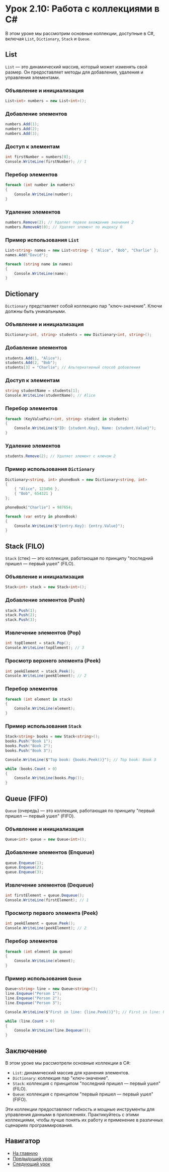 # Урок 2.10: Работа с коллекциями в C#

В этом уроке мы рассмотрим основные коллекции, доступные в C#, включая `List`, `Dictionary`, `Stack` и `Queue`.

## List

`List` — это динамический массив, который может изменять свой размер. Он предоставляет методы для добавления, удаления и управления элементами.

### Объявление и инициализация

```csharp
List<int> numbers = new List<int>();
```

### Добавление элементов

```csharp
numbers.Add(1);
numbers.Add(2);
numbers.Add(3);
```

### Доступ к элементам

```csharp
int firstNumber = numbers[0];
Console.WriteLine(firstNumber); // 1
```

### Перебор элементов

```csharp
foreach (int number in numbers)
{
    Console.WriteLine(number);
}
```

### Удаление элементов

```csharp
numbers.Remove(2); // Удаляет первое вхождение значения 2
numbers.RemoveAt(0); // Удаляет элемент по индексу 0
```

### Пример использования `List`

```csharp
List<string> names = new List<string> { "Alice", "Bob", "Charlie" };
names.Add("David");

foreach (string name in names)
{
    Console.WriteLine(name);
}
```

## Dictionary

`Dictionary` представляет собой коллекцию пар "ключ-значение". Ключи должны быть уникальными.

### Объявление и инициализация

```csharp
Dictionary<int, string> students = new Dictionary<int, string>();
```

### Добавление элементов

```csharp
students.Add(1, "Alice");
students.Add(2, "Bob");
students[3] = "Charlie"; // Альтернативный способ добавления
```

### Доступ к элементам

```csharp
string studentName = students[1];
Console.WriteLine(studentName); // Alice
```

### Перебор элементов

```csharp
foreach (KeyValuePair<int, string> student in students)
{
    Console.WriteLine($"ID: {student.Key}, Name: {student.Value}");
}
```

### Удаление элементов

```csharp
students.Remove(2); // Удаляет элемент с ключом 2
```

### Пример использования `Dictionary`

```csharp
Dictionary<string, int> phoneBook = new Dictionary<string, int>
{
    { "Alice", 123456 },
    { "Bob", 654321 }
};

phoneBook["Charlie"] = 987654;

foreach (var entry in phoneBook)
{
    Console.WriteLine($"{entry.Key}: {entry.Value}");
}
```

## Stack (FILO)

`Stack` (стек) — это коллекция, работающая по принципу "последний пришел — первый ушел" (FILO).

### Объявление и инициализация

```csharp
Stack<int> stack = new Stack<int>();
```

### Добавление элементов (Push)

```csharp
stack.Push(1);
stack.Push(2);
stack.Push(3);
```

### Извлечение элементов (Pop)

```csharp
int topElement = stack.Pop();
Console.WriteLine(topElement); // 3
```

### Просмотр верхнего элемента (Peek)

```csharp
int peekElement = stack.Peek();
Console.WriteLine(peekElement); // 2
```

### Перебор элементов

```csharp
foreach (int element in stack)
{
    Console.WriteLine(element);
}
```

### Пример использования `Stack`

```csharp
Stack<string> books = new Stack<string>();
books.Push("Book 1");
books.Push("Book 2");
books.Push("Book 3");

Console.WriteLine($"Top book: {books.Peek()}"); // Top book: Book 3

while (books.Count > 0)
{
    Console.WriteLine(books.Pop());
}
```

## Queue (FIFO)

`Queue` (очередь) — это коллекция, работающая по принципу "первый пришел — первый ушел" (FIFO).

### Объявление и инициализация

```csharp
Queue<int> queue = new Queue<int>();
```

### Добавление элементов (Enqueue)

```csharp
queue.Enqueue(1);
queue.Enqueue(2);
queue.Enqueue(3);
```

### Извлечение элементов (Dequeue)

```csharp
int firstElement = queue.Dequeue();
Console.WriteLine(firstElement); // 1
```

### Просмотр первого элемента (Peek)

```csharp
int peekElement = queue.Peek();
Console.WriteLine(peekElement); // 2
```

### Перебор элементов

```csharp
foreach (int element in queue)
{
    Console.WriteLine(element);
}
```

### Пример использования `Queue`

```csharp
Queue<string> line = new Queue<string>();
line.Enqueue("Person 1");
line.Enqueue("Person 2");
line.Enqueue("Person 3");

Console.WriteLine($"First in line: {line.Peek()}"); // First in line: Person 1

while (line.Count > 0)
{
    Console.WriteLine(line.Dequeue());
}
```

## Заключение

В этом уроке мы рассмотрели основные коллекции в C#:
- `List`: динамический массив для хранения элементов.
- `Dictionary`: коллекция пар "ключ-значение".
- `Stack`: коллекция с принципом "последний пришел — первый ушел" (FILO).
- `Queue`: коллекция с принципом "первый пришел — первый ушел" (FIFO).

Эти коллекции предоставляют гибкость и мощные инструменты для управления данными в приложениях. Практикуйтесь с этими коллекциями, чтобы лучше понять их работу и применение в различных сценариях программирования.

## Навигатор

- [На главную](../index.md)
- [Предыдущий урок](../B02_L09_Ref_Out/README.md)
- [Следующий урок](../B02_L10_Collections/README.md)
